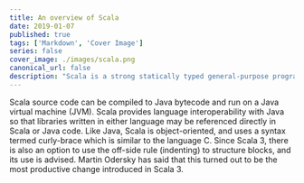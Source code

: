 ```yaml
---
title: An overview of Scala
date: 2019-01-07
published: true
tags: ['Markdown', 'Cover Image']
series: false
cover_image: ./images/scala.png
canonical_url: false
description: "Scala is a strong statically typed general-purpose programming language which supports both object-oriented programming and functional programming."
---
```


Scala source code can be compiled to Java bytecode and run on a Java virtual machine (JVM). Scala provides language interoperability with Java so that libraries written in either language may be referenced directly in Scala or Java code. Like Java, Scala is object-oriented, and uses a syntax termed curly-brace which is similar to the language C. Since Scala 3, there is also an option to use the off-side rule (indenting) to structure blocks, and its use is advised. Martin Odersky has said that this turned out to be the most productive change introduced in Scala 3.


